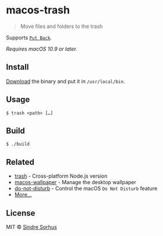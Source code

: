 # macos-trash

> Move files and folders to the trash

Supports [`Put Back`](http://mac-fusion.com/trash-tip-how-to-put-files-back-to-their-original-location/).

*Requires macOS 10.9 or later.*


## Install

[Download](https://github.com/sindresorhus/macos-trash/releases/latest) the binary and put it in `/usr/local/bin`.


## Usage

```
$ trash <path> […]
```


## Build

```
$ ./build
```


## Related

- [trash](https://github.com/sindresorhus/trash) - Cross-platform Node.js version
- [macos-wallpaper](https://github.com/sindresorhus/macos-wallpaper) - Manage the desktop wallpaper
- [do-not-disturb](https://github.com/sindresorhus/do-not-disturb) - Control the macOS `Do Not Disturb` feature
- [More…](https://github.com/search?q=user%3Asindresorhus+language%3Aswift)


## License

MIT © [Sindre Sorhus](https://sindresorhus.com)
